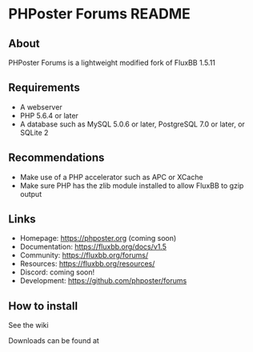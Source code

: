 # PHPoster Forums README

## About

PHPoster Forums is a lightweight modified fork of FluxBB 1.5.11
## Requirements

* A webserver
* PHP 5.6.4 or later
* A database such as MySQL 5.0.6 or later, PostgreSQL 7.0 or later, or SQLite 2

## Recommendations

* Make use of a PHP accelerator such as APC or XCache
* Make sure PHP has the zlib module installed to allow FluxBB to gzip output

## Links

* Homepage: https://phposter.org (coming soon)
* Documentation: https://fluxbb.org/docs/v1.5
* Community: https://fluxbb.org/forums/
* Resources: https://fluxbb.org/resources/
* Discord: coming soon!
* Development: https://github.com/phposter/forums

## How to install

See the wiki

Downloads can be found at 
